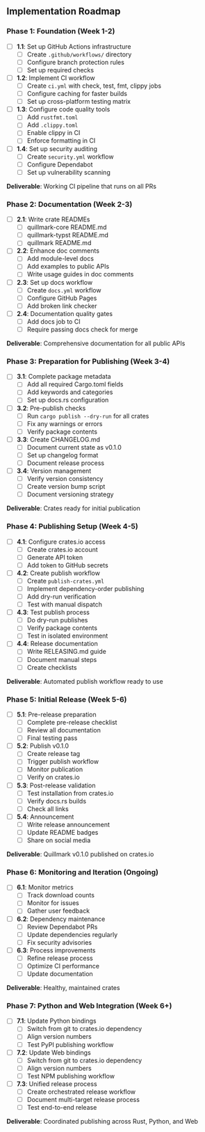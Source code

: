 ## Implementation Roadmap

### Phase 1: Foundation (Week 1-2)

- [ ] **1.1**: Set up GitHub Actions infrastructure
  - [ ] Create `.github/workflows/` directory
  - [ ] Configure branch protection rules
  - [ ] Set up required checks
  
- [ ] **1.2**: Implement CI workflow
  - [ ] Create `ci.yml` with check, test, fmt, clippy jobs
  - [ ] Configure caching for faster builds
  - [ ] Set up cross-platform testing matrix
  
- [ ] **1.3**: Configure code quality tools
  - [ ] Add `rustfmt.toml`
  - [ ] Add `.clippy.toml`
  - [ ] Enable clippy in CI
  - [ ] Enforce formatting in CI

- [ ] **1.4**: Set up security auditing
  - [ ] Create `security.yml` workflow
  - [ ] Configure Dependabot
  - [ ] Set up vulnerability scanning

**Deliverable**: Working CI pipeline that runs on all PRs

### Phase 2: Documentation (Week 2-3)

- [ ] **2.1**: Write crate READMEs
  - [ ] quillmark-core README.md
  - [ ] quillmark-typst README.md
  - [ ] quillmark README.md
  
- [ ] **2.2**: Enhance doc comments
  - [ ] Add module-level docs
  - [ ] Add examples to public APIs
  - [ ] Write usage guides in doc comments
  
- [ ] **2.3**: Set up docs workflow
  - [ ] Create `docs.yml` workflow
  - [ ] Configure GitHub Pages
  - [ ] Add broken link checker
  
- [ ] **2.4**: Documentation quality gates
  - [ ] Add docs job to CI
  - [ ] Require passing docs check for merge

**Deliverable**: Comprehensive documentation for all public APIs

### Phase 3: Preparation for Publishing (Week 3-4)

- [ ] **3.1**: Complete package metadata
  - [ ] Add all required Cargo.toml fields
  - [ ] Add keywords and categories
  - [ ] Set up docs.rs configuration
  
- [ ] **3.2**: Pre-publish checks
  - [ ] Run `cargo publish --dry-run` for all crates
  - [ ] Fix any warnings or errors
  - [ ] Verify package contents
  
- [ ] **3.3**: Create CHANGELOG.md
  - [ ] Document current state as v0.1.0
  - [ ] Set up changelog format
  - [ ] Document release process
  
- [ ] **3.4**: Version management
  - [ ] Verify version consistency
  - [ ] Create version bump script
  - [ ] Document versioning strategy

**Deliverable**: Crates ready for initial publication

### Phase 4: Publishing Setup (Week 4-5)

- [ ] **4.1**: Configure crates.io access
  - [ ] Create crates.io account
  - [ ] Generate API token
  - [ ] Add token to GitHub secrets
  
- [ ] **4.2**: Create publish workflow
  - [ ] Create `publish-crates.yml`
  - [ ] Implement dependency-order publishing
  - [ ] Add dry-run verification
  - [ ] Test with manual dispatch
  
- [ ] **4.3**: Test publish process
  - [ ] Do dry-run publishes
  - [ ] Verify package contents
  - [ ] Test in isolated environment
  
- [ ] **4.4**: Release documentation
  - [ ] Write RELEASING.md guide
  - [ ] Document manual steps
  - [ ] Create checklists

**Deliverable**: Automated publish workflow ready to use

### Phase 5: Initial Release (Week 5-6)

- [ ] **5.1**: Pre-release preparation
  - [ ] Complete pre-release checklist
  - [ ] Review all documentation
  - [ ] Final testing pass
  
- [ ] **5.2**: Publish v0.1.0
  - [ ] Create release tag
  - [ ] Trigger publish workflow
  - [ ] Monitor publication
  - [ ] Verify on crates.io
  
- [ ] **5.3**: Post-release validation
  - [ ] Test installation from crates.io
  - [ ] Verify docs.rs builds
  - [ ] Check all links
  
- [ ] **5.4**: Announcement
  - [ ] Write release announcement
  - [ ] Update README badges
  - [ ] Share on social media

**Deliverable**: Quillmark v0.1.0 published on crates.io

### Phase 6: Monitoring and Iteration (Ongoing)

- [ ] **6.1**: Monitor metrics
  - [ ] Track download counts
  - [ ] Monitor for issues
  - [ ] Gather user feedback
  
- [ ] **6.2**: Dependency maintenance
  - [ ] Review Dependabot PRs
  - [ ] Update dependencies regularly
  - [ ] Fix security advisories
  
- [ ] **6.3**: Process improvements
  - [ ] Refine release process
  - [ ] Optimize CI performance
  - [ ] Update documentation

**Deliverable**: Healthy, maintained crates

### Phase 7: Python and Web Integration (Week 6+)

- [ ] **7.1**: Update Python bindings
  - [ ] Switch from git to crates.io dependency
  - [ ] Align version numbers
  - [ ] Test PyPI publishing workflow
  
- [ ] **7.2**: Update Web bindings
  - [ ] Switch from git to crates.io dependency
  - [ ] Align version numbers
  - [ ] Test NPM publishing workflow
  
- [ ] **7.3**: Unified release process
  - [ ] Create orchestrated release workflow
  - [ ] Document multi-target release process
  - [ ] Test end-to-end release

**Deliverable**: Coordinated publishing across Rust, Python, and Web
